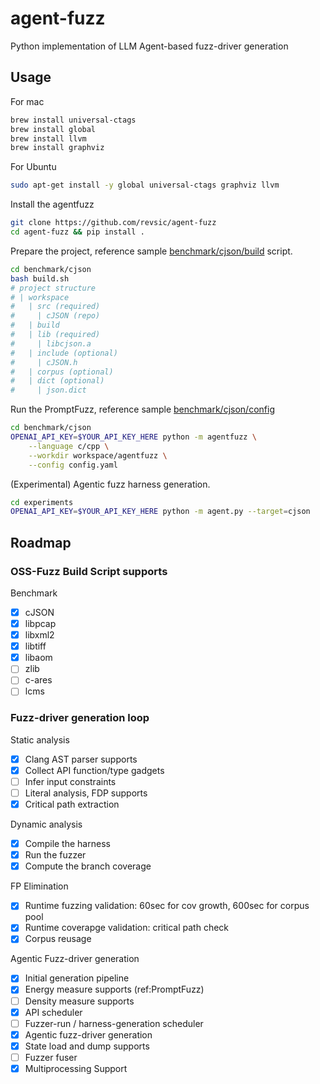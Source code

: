 # agent-fuzz
Python implementation of LLM Agent-based fuzz-driver generation 

## Usage

For mac
```bash
brew install universal-ctags
brew install global
brew install llvm
brew install graphviz
```

For Ubuntu
```bash
sudo apt-get install -y global universal-ctags graphviz llvm
```

Install the agentfuzz
```bash
git clone https://github.com/revsic/agent-fuzz
cd agent-fuzz && pip install .
```

Prepare the project, reference sample [benchmark/cjson/build](./benchmark/cjson/build.sh) script.
```bash
cd benchmark/cjson
bash build.sh
# project structure
# | workspace
#   | src (required)
#     | cJSON (repo)
#   | build
#   | lib (required)
#     | libcjson.a
#   | include (optional)
#     | cJSON.h
#   | corpus (optional)
#   | dict (optional)
#     | json.dict
```

Run the PromptFuzz, reference sample [benchmark/cjson/config](./benchmark/cjson/config.yaml)
```bash
cd benchmark/cjson
OPENAI_API_KEY=$YOUR_API_KEY_HERE python -m agentfuzz \
    --language c/cpp \
    --workdir workspace/agentfuzz \
    --config config.yaml
```

(Experimental) Agentic fuzz harness generation.
```bash
cd experiments
OPENAI_API_KEY=$YOUR_API_KEY_HERE python -m agent.py --target=cjson
```

## Roadmap

### OSS-Fuzz Build Script supports

Benchmark

- [x] cJSON
- [x] libpcap
- [x] libxml2
- [x] libtiff
- [x] libaom
- [ ] zlib
- [ ] c-ares
- [ ] lcms

### Fuzz-driver generation loop

Static analysis

- [x] Clang AST parser supports
- [x] Collect API function/type gadgets
- [ ] Infer input constraints 
- [ ] Literal analysis, FDP supports
- [x] Critical path extraction

Dynamic analysis

- [x] Compile the harness
- [x] Run the fuzzer
- [x] Compute the branch coverage

FP Elimination
- [x] Runtime fuzzing validation: 60sec for cov growth, 600sec for corpus pool
- [x] Runtime coverapge validation: critical path check
- [x] Corpus reusage

Agentic Fuzz-driver generation

- [x] Initial generation pipeline
- [x] Energy measure supports (ref:PromptFuzz)
- [ ] Density measure supports
- [x] API scheduler
- [ ] Fuzzer-run / harness-generation scheduler
- [x] Agentic fuzz-driver generation
- [x] State load and dump supports
- [ ] Fuzzer fuser
- [x] Multiprocessing Support
